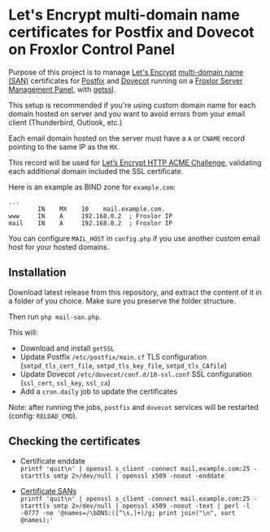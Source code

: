 # Let's Encrypt multi-domain name certificates for Postfix and Dovecot on Froxlor Control Panel

Purpose of this project is to manage [Let's Encrypt](https://letsencrypt.org/) [multi-domain name (SAN)](https://www.digicert.com/subject-alternative-name.htm) certificates for [Postfix](http://www.postfix.org/) and [Dovecot](https://www.dovecot.org/) running on a [Froxlor Server Management Panel](https://froxlor.org/), with [getssl](https://github.com/srvrco/getssl).

This setup is recommended if you're using custom domain name for each domain hosted on server and you want to avoid errors from your email client (Thunderbird, Outlook, etc.)

Each email domain hosted on the server must have a `A` or `CNAME` record pointing to the same IP as the `MX`.

This record will be used for [Let’s Encrypt HTTP ACME Challenge](https://letsencrypt.org/docs/challenge-types/), validating each additional domain included the SSL certificate.

Here is an example as BIND zone for `example.com`:
```
...
        IN    MX    10    mail.example.com.
www     IN    A     192.168.0.2  ; Froxlor IP
mail    IN    A     192.168.0.2  ; Froxlor IP
```

You can configure `MAIL_HOST` in `config.php` if you use another custom email host for your hosted domains.

## Installation
Download latest release from this repository, and extract the content of it in a folder of you choice. Make sure you preserve the folder structure.

Then run `php mail-san.php`.

This will:
* Download and install `getSSL`
* Update Postfix `/etc/postfix/main.cf` TLS configuration (`smtpd_tls_cert_file`, `smtpd_tls_key_file`, `smtpd_tls_CAfile`)
* Update Dovecot `/etc/dovecot/conf.d/10-ssl.conf` SSL configuration (`ssl_cert`, `ssl_key`, `ssl_ca`)
* Add a `cron.daily` job to update the certificates

Note: after running the jobs, `postfix` and `dovecot` services will be restarted (config: `RELOAD_CMD`).

## Checking the certificates

* Certificate enddate    
`printf 'quit\n' | openssl s_client -connect mail.example.com:25 -starttls smtp 2>/dev/null | openssl x509 -noout -enddate`

* [Certificate SANs](https://stackoverflow.com/a/57990008)    
`printf 'quit\n' | openssl s_client -connect mail.example.com:25 -starttls smtp 2>/dev/null | openssl x509 -noout -text | perl -l -0777 -ne '@names=/\bDNS:([^\s,]+)/g; print join("\n", sort @names);'`

